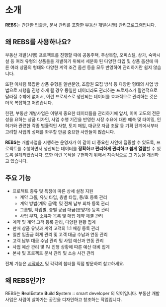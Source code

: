 # 소개

**REBS**는 간단한 입출금, 문서 관리를 포함한 부동산 개발(시행) 관리프로그램입니다.

## 왜 REBS를 사용하나요?

부동산 개발(시행) 프로젝트를 진행할 때에 공동주택, 주상복합, 오피스텔, 상가, 숙박시설 등 여러 유형의 상품들을 개발하기
위해서 세분화 된 다양한 타입 및 상품 옵션에 따른 여러 상품의 형태와 다양한 계약 조건 옵션 등을 모두 반영하여 관리하기란 쉽지 않습니다.

또한 이처럼 복잡한 상품 유형을 일반분양, 조합원 모집 방식 등 다양한 형태의 사업 방법으로 시행을 진행 하게 될 경우
동일한 데이터라도 관리하는 프로세스가 필연적으로 달라질 수밖에 없어서, 이런 프로세스로 생산되는 데이터를 효과적으로 관리하는 것은
더욱 복잡하고 어렵습니다.

한편, 부동산 개발사업은 이렇게 중요한 데이터들을 관리하기에 앞서, 이미 고도의 전문성을 요하는 상품 디자인,
사업 수행 기간을 반영한 시장 수요에 대한 예측 및 타이밍, 인허가와 관련한 각종 법률적인 사항, 토지 매입, 대규모 자금 조달 등 기획 단계에서부터
고려할 사업의 성패를 좌우할 만큼 중요한 사안들이 많습니다.

**REBS**는 개발사업을 시행하는 운영자가 이 같이 더 중요한 사안에 집중할 수 있도록, 프로젝트를 수행하면서
생산되는 데이터를 **정확하고 편리하게 관리하고 쉽게 열람**할 수 있도록 설계되었습니다.
또한 이런 목적을 구현하기 위해서 지속적으로 그 기능을 개선하고 있습니다.

## 주요 기능

- 프로젝트 종류 및 특징에 따른 상세 설정 지원
    - 계약 그룹, 유닛 타입, 층별 타입, 동/호 등록 관리
    - 계약 방법(계약 금액) 및 전체 납부 회차 등록 관리
    - 그룹별, 타입별, 층별 공급 대금(분양가) 등록 관리
    - 사업 부지, 소유자 목록 및 매입 계약 체결 관리
- 계약 및 계약 고객 등록 관리, 다양한 현황 집계
- 판매 상품 유닛과 계약 고객의 1:1 매칭 등록 관리
- 일반 입출금 회계 관리 및 고객 대금 수납과 연동 관리
- 고객 납부 대금 수납 관리 및 사업 예산과 연동 관리
- 사업 예산 관리 및 PJ 진행 상황에 따른 예산 대비 집계
- 본사 및 프로젝트 문서 관리 및 소송 사건 관리

전체 기능은 [시작하기]() 및 각각의 챕터를 직접 방문하여 참고하세요.

## 왜 REBS인가?

REBS는 **R**eal**E**state **B**uild **S**ystem :: smart developer 의 약어입니다.
부동산 개발 사업은 사람이 살아가는 공간을 디자인하고 창조하는 작업입니다.
